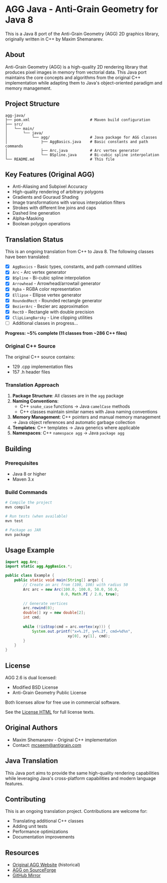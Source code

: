 # AGG Java - Anti-Grain Geometry for Java 8

This is a Java 8 port of the Anti-Grain Geometry (AGG) 2D graphics library, originally written in C++ by Maxim Shemanarev.

## About

Anti-Grain Geometry (AGG) is a high-quality 2D rendering library that produces pixel images in memory from vectorial data. This Java port maintains the core concepts and algorithms from the original C++ implementation while adapting them to Java's object-oriented paradigm and memory management.

## Project Structure

```
agg-java/
├── pom.xml                           # Maven build configuration
├── src/
│   └── main/
│       └── java/
│           └── agg/                  # Java package for AGG classes
│               ├── AggBasics.java    # Basic constants and path commands
│               ├── Arc.java          # Arc vertex generator
│               └── BSpline.java      # Bi-cubic spline interpolation
└── README.md                         # This file
```

## Key Features (Original AGG)

- Anti-Aliasing and Subpixel Accuracy
- High-quality rendering of arbitrary polygons
- Gradients and Gouraud Shading
- Image transformations with various interpolation filters
- Strokes with different line joins and caps
- Dashed line generation
- Alpha-Masking
- Boolean polygon operations

## Translation Status

This is an ongoing translation from C++ to Java 8. The following classes have been translated:

- [x] `AggBasics` - Basic types, constants, and path command utilities
- [x] `Arc` - Arc vertex generator
- [x] `BSpline` - Bi-cubic spline interpolation
- [x] `Arrowhead` - Arrowhead/arrowtail generator
- [x] `Rgba` - RGBA color representation
- [x] `Ellipse` - Ellipse vertex generator
- [x] `RoundedRect` - Rounded rectangle generator
- [x] `BezierArc` - Bezier arc approximation
- [x] `RectD` - Rectangle with double precision
- [x] `ClipLiangBarsky` - Line clipping utilities
- [ ] Additional classes in progress...

**Progress: ~5% complete (11 classes from ~286 C++ files)**

### Original C++ Source

The original C++ source contains:
- 129 .cpp implementation files
- 157 .h header files

### Translation Approach

1. **Package Structure**: All classes are in the `agg` package
2. **Naming Conventions**: 
   - C++ `snake_case` functions → Java `camelCase` methods
   - C++ classes maintain similar names with Java naming conventions
3. **Memory Management**: C++ pointers and manual memory management → Java object references and automatic garbage collection
4. **Templates**: C++ templates → Java generics where applicable
5. **Namespaces**: C++ `namespace agg` → Java `package agg`

## Building

### Prerequisites

- Java 8 or higher
- Maven 3.x

### Build Commands

```bash
# Compile the project
mvn compile

# Run tests (when available)
mvn test

# Package as JAR
mvn package
```

## Usage Example

```java
import agg.Arc;
import static agg.AggBasics.*;

public class Example {
    public static void main(String[] args) {
        // Create an arc from (100, 100) with radius 50
        Arc arc = new Arc(100.0, 100.0, 50.0, 50.0, 
                         0.0, Math.PI / 2.0, true);
        
        // Generate vertices
        arc.rewind(0);
        double[] xy = new double[2];
        int cmd;
        
        while (!isStop(cmd = arc.vertex(xy))) {
            System.out.printf("x=%.2f, y=%.2f, cmd=%d%n", 
                            xy[0], xy[1], cmd);
        }
    }
}
```

## License

AGG 2.6 is dual licensed:
- Modified BSD License
- Anti-Grain Geometry Public License

Both licenses allow for free use in commercial software.

See the [License HTML](https://github.com/ghaerr/agg-2.6/blob/master/agg-web/license/index.html) for full license texts.

## Original Authors

- Maxim Shemanarev - Original C++ implementation
- Contact: mcseem@antigrain.com

## Java Translation

This Java port aims to provide the same high-quality rendering capabilities while leveraging Java's cross-platform capabilities and modern language features.

## Contributing

This is an ongoing translation project. Contributions are welcome for:
- Translating additional C++ classes
- Adding unit tests
- Performance optimizations
- Documentation improvements

## Resources

- [Original AGG Website](http://www.antigrain.com) (historical)
- [AGG on SourceForge](https://sourceforge.net/projects/agg/)
- [GitHub Mirror](https://github.com/ghaerr/agg-2.6)
